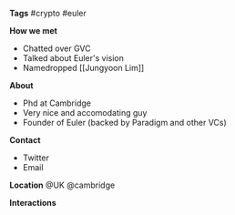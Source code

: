 **Tags**
#crypto #euler 

**How we met**
- Chatted over GVC 
- Talked about Euler's vision
- Namedropped [[Jungyoon Lim]]

**About**
- Phd at Cambridge
- Very nice and accomodating guy
- Founder of Euler (backed by Paradigm and other VCs)

**Contact**
- Twitter
- Email

**Location**
@UK
@cambridge

**Interactions**
